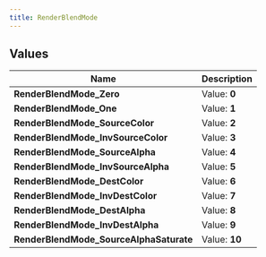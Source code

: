 ```yaml
---
title: RenderBlendMode
---
```


## Values
| Name | Description |
| ---- | ----------- |
| **RenderBlendMode_Zero** | Value: **0** |
| **RenderBlendMode_One** | Value: **1** |
| **RenderBlendMode_SourceColor** | Value: **2** |
| **RenderBlendMode_InvSourceColor** | Value: **3** |
| **RenderBlendMode_SourceAlpha** | Value: **4** |
| **RenderBlendMode_InvSourceAlpha** | Value: **5** |
| **RenderBlendMode_DestColor** | Value: **6** |
| **RenderBlendMode_InvDestColor** | Value: **7** |
| **RenderBlendMode_DestAlpha** | Value: **8** |
| **RenderBlendMode_InvDestAlpha** | Value: **9** |
| **RenderBlendMode_SourceAlphaSaturate** | Value: **10** |

